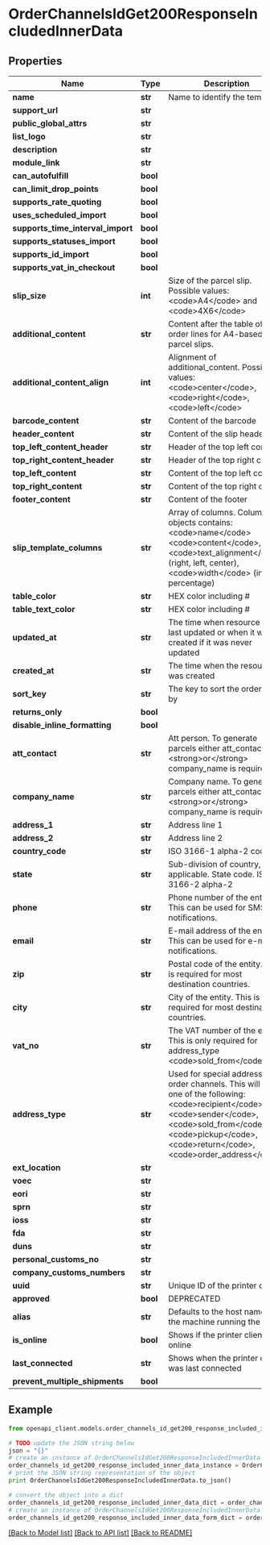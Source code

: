 # OrderChannelsIdGet200ResponseIncludedInnerData


## Properties
Name | Type | Description | Notes
------------ | ------------- | ------------- | -------------
**name** | **str** | Name to identify the template. | [optional] 
**support_url** | **str** |  | [optional] 
**public_global_attrs** | **str** |  | [optional] 
**list_logo** | **str** |  | [optional] 
**description** | **str** |  | [optional] 
**module_link** | **str** |  | [optional] 
**can_autofulfill** | **bool** |  | [optional] 
**can_limit_drop_points** | **bool** |  | [optional] 
**supports_rate_quoting** | **bool** |  | [optional] 
**uses_scheduled_import** | **bool** |  | [optional] 
**supports_time_interval_import** | **bool** |  | [optional] 
**supports_statuses_import** | **bool** |  | [optional] 
**supports_id_import** | **bool** |  | [optional] 
**supports_vat_in_checkout** | **bool** |  | [optional] 
**slip_size** | **int** | Size of the parcel slip. Possible values: &lt;code&gt;A4&lt;/code&gt; and &lt;code&gt;4X6&lt;/code&gt; | [optional] 
**additional_content** | **str** | Content after the table of order lines for A4-based parcel slips. | [optional] 
**additional_content_align** | **int** | Alignment of additional_content. Possible values: &lt;code&gt;center&lt;/code&gt;, &lt;code&gt;right&lt;/code&gt;, &lt;code&gt;left&lt;/code&gt; | [optional] 
**barcode_content** | **str** | Content of the barcode | [optional] 
**header_content** | **str** | Content of the slip header | [optional] 
**top_left_content_header** | **str** | Header of the top left corner | [optional] 
**top_right_content_header** | **str** | Header of the top right corner | [optional] 
**top_left_content** | **str** | Content of the top left corner | [optional] 
**top_right_content** | **str** | Content of the top right corner | [optional] 
**footer_content** | **str** | Content of the footer | [optional] 
**slip_template_columns** | **str** | Array of columns. Column objects contains: &lt;code&gt;name&lt;/code&gt;&lt;code&gt;content&lt;/code&gt;, &lt;code&gt;text_alignment&lt;/code&gt;(right, left, center), &lt;code&gt;width&lt;/code&gt; (in percentage) | [optional] 
**table_color** | **str** | HEX color including # | [optional] 
**table_text_color** | **str** | HEX color including # | [optional] 
**updated_at** | **str** | The time when resource was last updated or when it was created if it was never updated | [optional] [readonly] 
**created_at** | **str** | The time when the resource was created | [optional] [readonly] 
**sort_key** | **str** | The key to sort the order-lines by | [optional] 
**returns_only** | **bool** |  | [optional] 
**disable_inline_formatting** | **bool** |  | [optional] 
**att_contact** | **str** | Att person. To generate parcels either att_contact &lt;strong&gt;or&lt;/strong&gt; company_name is required | [optional] 
**company_name** | **str** | Company name. To generate parcels either att_contact &lt;strong&gt;or&lt;/strong&gt; company_name is required | [optional] 
**address_1** | **str** | Address line 1 | [optional] 
**address_2** | **str** | Address line 2 | [optional] 
**country_code** | **str** | ISO 3166-1 alpha-2 code | [optional] 
**state** | **str** | Sub-division of country, if applicable. State code. ISO 3166-2 alpha-2 | [optional] 
**phone** | **str** | Phone number of the entity. This can be used for SMS notifications. | [optional] 
**email** | **str** | E-mail address of the entity. This can be used for e-mail notifications. | [optional] 
**zip** | **str** | Postal code of the entity. This is required for most destination countries. | [optional] 
**city** | **str** | City of the entity. This is required for most destination countries. | [optional] 
**vat_no** | **str** | The VAT number of the entity. This is only required for address_type &lt;code&gt;sold_from&lt;/code&gt; | [optional] 
**address_type** | **str** | Used for special addresses for order channels. This will be one of the following: &lt;code&gt;recipient&lt;/code&gt;, &lt;code&gt;sender&lt;/code&gt;, &lt;code&gt;sold_from&lt;/code&gt;, &lt;code&gt;pickup&lt;/code&gt;, &lt;code&gt;return&lt;/code&gt;, &lt;code&gt;order_address&lt;/code&gt; | [optional] 
**ext_location** | **str** |  | [optional] 
**voec** | **str** |  | [optional] 
**eori** | **str** |  | [optional] 
**sprn** | **str** |  | [optional] 
**ioss** | **str** |  | [optional] 
**fda** | **str** |  | [optional] 
**duns** | **str** |  | [optional] 
**personal_customs_no** | **str** |  | [optional] 
**company_customs_numbers** | **str** |  | [optional] 
**uuid** | **str** | Unique ID of the printer client | [optional] 
**approved** | **bool** | DEPRECATED | [optional] 
**alias** | **str** | Defaults to the host name of the machine running the client  | [optional] 
**is_online** | **bool** | Shows if the printer client is online | [optional] 
**last_connected** | **str** | Shows when the printer client was last connected | [optional] 
**prevent_multiple_shipments** | **bool** |  | [optional] 

## Example

```python
from openapi_client.models.order_channels_id_get200_response_included_inner_data import OrderChannelsIdGet200ResponseIncludedInnerData

# TODO update the JSON string below
json = "{}"
# create an instance of OrderChannelsIdGet200ResponseIncludedInnerData from a JSON string
order_channels_id_get200_response_included_inner_data_instance = OrderChannelsIdGet200ResponseIncludedInnerData.from_json(json)
# print the JSON string representation of the object
print OrderChannelsIdGet200ResponseIncludedInnerData.to_json()

# convert the object into a dict
order_channels_id_get200_response_included_inner_data_dict = order_channels_id_get200_response_included_inner_data_instance.to_dict()
# create an instance of OrderChannelsIdGet200ResponseIncludedInnerData from a dict
order_channels_id_get200_response_included_inner_data_form_dict = order_channels_id_get200_response_included_inner_data.from_dict(order_channels_id_get200_response_included_inner_data_dict)
```
[[Back to Model list]](../README.md#documentation-for-models) [[Back to API list]](../README.md#documentation-for-api-endpoints) [[Back to README]](../README.md)


